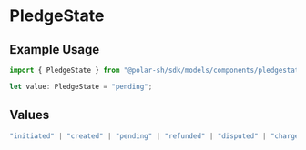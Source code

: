 # PledgeState

## Example Usage

```typescript
import { PledgeState } from "@polar-sh/sdk/models/components/pledgestate.js";

let value: PledgeState = "pending";
```

## Values

```typescript
"initiated" | "created" | "pending" | "refunded" | "disputed" | "charge_disputed" | "cancelled"
```